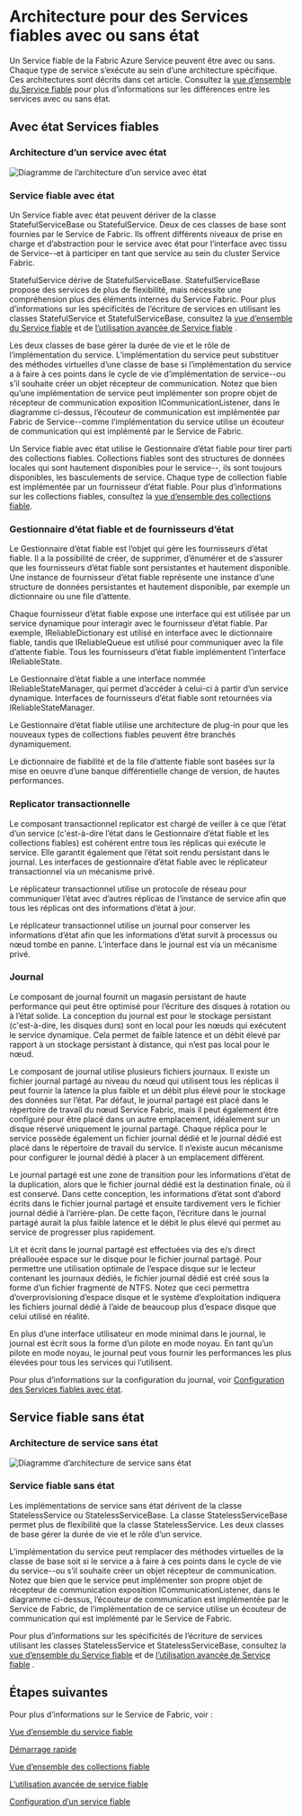<properties
   pageTitle="Architecture de service fiable | Microsoft Azure"
   description="Vue d’ensemble de l’architecture de Service fiable pour les services avec ou sans état"
   services="service-fabric"
   documentationCenter=".net"
   authors="AlanWarwick"
   manager="timlt"
   editor="vturecek"/>

<tags
   ms.service="Service-Fabric"
   ms.devlang="dotnet"
   ms.topic="article"
   ms.tgt_pltfrm="NA"
   ms.workload="NA"
   ms.date="03/30/2016"
   ms.author="alanwar"/>

# <a name="architecture-for-stateful-and-stateless-reliable-services"></a>Architecture pour des Services fiables avec ou sans état

Un Service fiable de la Fabric Azure Service peuvent être avec ou sans. Chaque type de service s’exécute au sein d’une architecture spécifique. Ces architectures sont décrits dans cet article.
Consultez la [vue d’ensemble du Service fiable](service-fabric-reliable-services-introduction.md) pour plus d’informations sur les différences entre les services avec ou sans état.

## <a name="stateful-reliable-services"></a>Avec état Services fiables

### <a name="architecture-of-a-stateful-service"></a>Architecture d’un service avec état
![Diagramme de l’architecture d’un service avec état](./media/service-fabric-reliable-services-platform-architecture/reliable-stateful-service-architecture.png)

### <a name="stateful-reliable-service"></a>Service fiable avec état

Un Service fiable avec état peuvent dériver de la classe StatefulServiceBase ou StatefulService. Deux de ces classes de base sont fournies par le Service de Fabric. Ils offrent différents niveaux de prise en charge et d’abstraction pour le service avec état pour l’interface avec tissu de Service--et à participer en tant que service au sein du cluster Service Fabric.

StatefulService dérive de StatefulServiceBase. StatefulServiceBase propose des services de plus de flexibilité, mais nécessite une compréhension plus des éléments internes du Service Fabric.
Pour plus d’informations sur les spécificités de l’écriture de services en utilisant les classes StatefulService et StatefulServiceBase, consultez la [vue d’ensemble du Service fiable](service-fabric-reliable-services-introduction.md) et de [l’utilisation avancée de Service fiable](service-fabric-reliable-services-advanced-usage.md) .

Les deux classes de base gérer la durée de vie et le rôle de l’implémentation du service. L’implémentation du service peut substituer des méthodes virtuelles d’une classe de base si l’implémentation du service a à faire à ces points dans le cycle de vie d’implémentation de service--ou s’il souhaite créer un objet récepteur de communication. Notez que bien qu’une implémentation de service peut implémenter son propre objet de récepteur de communication exposition ICommunicationListener, dans le diagramme ci-dessus, l’écouteur de communication est implémentée par Fabric de Service--comme l’implémentation du service utilise un écouteur de communication qui est implémenté par le Service de Fabric.

Un Service fiable avec état utilise le Gestionnaire d’état fiable pour tirer parti des collections fiables. Collections fiables sont des structures de données locales qui sont hautement disponibles pour le service--, ils sont toujours disponibles, les basculements de service. Chaque type de collection fiable est implémentée par un fournisseur d’état fiable.
Pour plus d’informations sur les collections fiables, consultez la [vue d’ensemble des collections fiable](service-fabric-reliable-services-reliable-collections.md).

### <a name="reliable-state-manager-and-state-providers"></a>Gestionnaire d’état fiable et de fournisseurs d’état

Le Gestionnaire d’état fiable est l’objet qui gère les fournisseurs d’état fiable. Il a la possibilité de créer, de supprimer, d’énumérer et de s’assurer que les fournisseurs d’état fiable sont persistantes et hautement disponible. Une instance de fournisseur d’état fiable représente une instance d’une structure de données persistantes et hautement disponible, par exemple un dictionnaire ou une file d’attente.

Chaque fournisseur d’état fiable expose une interface qui est utilisée par un service dynamique pour interagir avec le fournisseur d’état fiable. Par exemple, IReliableDictionary est utilisé en interface avec le dictionnaire fiable, tandis que IReliableQueue est utilisé pour communiquer avec la file d’attente fiable. Tous les fournisseurs d’état fiable implémentent l’interface IReliableState.

Le Gestionnaire d’état fiable a une interface nommée IReliableStateManager, qui permet d’accéder à celui-ci à partir d’un service dynamique. Interfaces de fournisseurs d’état fiable sont retournées via IReliableStateManager.

Le Gestionnaire d’état fiable utilise une architecture de plug-in pour que les nouveaux types de collections fiables peuvent être branchés dynamiquement.

Le dictionnaire de fiabilité et de la file d’attente fiable sont basées sur la mise en oeuvre d’une banque différentielle change de version, de hautes performances.

### <a name="transactional-replicator"></a>Replicator transactionnelle

Le composant transactionnel replicator est chargé de veiller à ce que l’état d’un service (c'est-à-dire l’état dans le Gestionnaire d’état fiable et les collections fiables) est cohérent entre tous les réplicas qui exécute le service. Elle garantit également que l’état soit rendu persistant dans le journal. Les interfaces de gestionnaire d’état fiable avec le réplicateur transactionnel via un mécanisme privé.

Le réplicateur transactionnel utilise un protocole de réseau pour communiquer l’état avec d’autres réplicas de l’instance de service afin que tous les réplicas ont des informations d’état à jour.

Le réplicateur transactionnel utilise un journal pour conserver les informations d’état afin que les informations d’état survit à processus ou nœud tombe en panne. L’interface dans le journal est via un mécanisme privé.

### <a name="log"></a>Journal

Le composant de journal fournit un magasin persistant de haute performance qui peut être optimisé pour l’écriture des disques à rotation ou à l’état solide.  La conception du journal est pour le stockage persistant (c'est-à-dire, les disques durs) sont en local pour les nœuds qui exécutent le service dynamique. Cela permet de faible latence et un débit élevé par rapport à un stockage persistant à distance, qui n’est pas local pour le nœud.

Le composant de journal utilise plusieurs fichiers journaux. Il existe un fichier journal partagé au niveau du nœud qui utilisent tous les réplicas il peut fournir la latence la plus faible et un débit plus élevé pour le stockage des données sur l’état. Par défaut, le journal partagé est placé dans le répertoire de travail du nœud Service Fabric, mais il peut également être configuré pour être placé dans un autre emplacement, idéalement sur un disque réservé uniquement le journal partagé. Chaque réplica pour le service possède également un fichier journal dédié et le journal dédié est placé dans le répertoire de travail du service. Il n’existe aucun mécanisme pour configurer le journal dédié à placer à un emplacement différent.

Le journal partagé est une zone de transition pour les informations d’état de la duplication, alors que le fichier journal dédié est la destination finale, où il est conservé. Dans cette conception, les informations d’état sont d’abord écrits dans le fichier journal partagé et ensuite tardivement vers le fichier journal dédié à l’arrière-plan. De cette façon, l’écriture dans le journal partagé aurait la plus faible latence et le débit le plus élevé qui permet au service de progresser plus rapidement.

Lit et écrit dans le journal partagé est effectuées via des e/s direct préallouée espace sur le disque pour le fichier journal partagé. Pour permettre une utilisation optimale de l’espace disque sur le lecteur contenant les journaux dédiés, le fichier journal dédié est créé sous la forme d’un fichier fragmenté de NTFS. Notez que ceci permettra d’overprovisioning d’espace disque et le système d’exploitation indiquera les fichiers journal dédié à l’aide de beaucoup plus d’espace disque que celui utilisé en réalité.

En plus d’une interface utilisateur en mode minimal dans le journal, le journal est écrit sous la forme d’un pilote en mode noyau. En tant qu’un pilote en mode noyau, le journal peut vous fournir les performances les plus élevées pour tous les services qui l’utilisent.

Pour plus d’informations sur la configuration du journal, voir [Configuration des Services fiables avec état](service-fabric-reliable-services-configuration.md).

## <a name="stateless-reliable-service"></a>Service fiable sans état

### <a name="architecture-of-a-stateless-service"></a>Architecture de service sans état
![Diagramme d’architecture de service sans état](./media/service-fabric-reliable-services-platform-architecture/reliable-stateless-service-architecture.png)

### <a name="stateless-reliable-service"></a>Service fiable sans état

Les implémentations de service sans état dérivent de la classe StatelessService ou StatelessServiceBase. La classe StatelessServiceBase permet plus de flexibilité que la classe StatelessService.
Les deux classes de base gérer la durée de vie et le rôle d’un service.

L’implémentation du service peut remplacer des méthodes virtuelles de la classe de base soit si le service a à faire à ces points dans le cycle de vie du service--ou s’il souhaite créer un objet récepteur de communication. Notez que bien que le service peut implémenter son propre objet de récepteur de communication exposition ICommunicationListener, dans le diagramme ci-dessus, l’écouteur de communication est implémentée par le Service de Fabric, de l’implémentation de ce service utilise un écouteur de communication qui est implémenté par le Service de Fabric.

Pour plus d’informations sur les spécificités de l’écriture de services utilisant les classes StatelessService et StatelessServiceBase, consultez la [vue d’ensemble du Service fiable](service-fabric-reliable-services-introduction.md) et de [l’utilisation avancée de Service fiable](service-fabric-reliable-services-advanced-usage.md) .

<!--Every topic should have next steps and links to the next logical set of content to keep the customer engaged-->
## <a name="next-steps"></a>Étapes suivantes

Pour plus d’informations sur le Service de Fabric, voir :

[Vue d’ensemble du service fiable](service-fabric-reliable-services-introduction.md)

[Démarrage rapide](service-fabric-reliable-services-quick-start.md)

[Vue d’ensemble des collections fiable](service-fabric-reliable-services-reliable-collections.md)

[L’utilisation avancée de service fiable](service-fabric-reliable-services-advanced-usage.md)

[Configuration d’un service fiable](service-fabric-reliable-services-configuration.md)  
